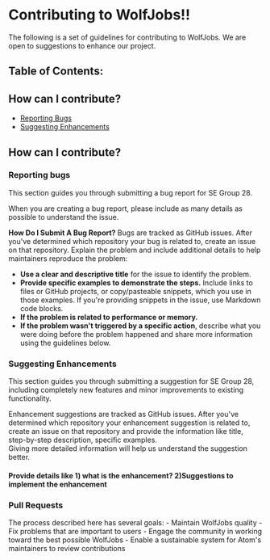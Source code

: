 # Contributing to WolfJobs!!

The following is a set of guidelines for contributing to WolfJobs. We are open to suggestions to enhance our project.

## Table of Contents:

## How can I contribute?
<ul>
  <li><a href="#section1" >Reporting Bugs</a></li>
  <li><a href="#section2">Suggesting Enhancements</a></li>

</ul>

## How can I contribute?
<h3 id="section1"> Reporting bugs</h3>
<p>This section guides you through submitting a bug report for SE Group 28. </p>

When you are creating a bug report, please include as many details as possible to understand the issue.
  
  <b>How Do I Submit A Bug Report?</b>
  Bugs are tracked as GitHub issues. After you've determined which repository your bug is related to, create an issue on that repository.
  Explain the problem and include additional details to help maintainers reproduce the problem:
  <ul>
  <li><b>Use a clear and descriptive title</b> for the issue to identify the problem.</li>
  <li><b>Provide specific examples to demonstrate the steps.</b> Include links to files or GitHub projects, or copy/pasteable snippets, which you use in those examples. If   you're providing snippets in the issue, use Markdown code blocks.</li>
  <li><b>If the problem is related to performance or memory.</b></li>
    <li><b>If the problem wasn't triggered by a specific action</b>, describe what you were doing before the problem happened and share more information using the guidelines below.</li>
  </ul>
  
<h3 id="section2"> Suggesting Enhancements</h3>
This section guides you through submitting a suggestion for SE Group 28, including completely new features and minor improvements to existing functionality. <br>

Enhancement suggestions are tracked as GitHub issues. After you've determined which repository your enhancement suggestion is related to, create an issue on that repository and provide the information like title, step-by-step description, specific examples.<br>
Giving more detailed information will help us understand the suggestion better.
#### Provide details like 1) what is the enhancement? 2)Suggestions to implement the enhancement


<h3 id="section3"> Pull Requests</h3>
The process described here has several goals:
- Maintain WolfJobs quality
- Fix problems that are important to users
- Engage the community in working toward the best possible WolfJobs
- Enable a sustainable system for Atom's maintainers to review contributions


